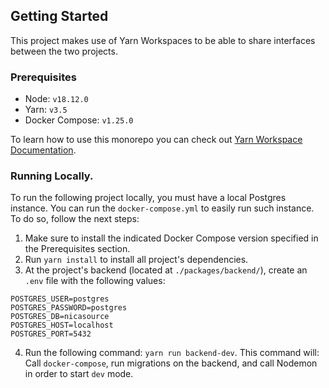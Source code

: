 ## Getting Started

This project makes use of Yarn Workspaces to be able to share interfaces between the two projects.

### Prerequisites

- Node: `v18.12.0`
- Yarn: `v3.5`
- Docker Compose: `v1.25.0`

To learn how to use this monorepo you can check out [Yarn Workspace Documentation](https://yarnpkg.com/features/workspaces/#gatsby-focus-wrapper).

### Running Locally.

To run the following project locally, you must have a local Postgres instance. You can run the `docker-compose.yml` to easily run such instance. To do so, follow the next steps:

1. Make sure to install the indicated Docker Compose version specified in the Prerequisites section.
2. Run `yarn install` to install all project's dependencies.
3. At the project's backend (located at `./packages/backend/`), create an `.env` file with the following values:
```dotenv
POSTGRES_USER=postgres
POSTGRES_PASSWORD=postgres
POSTGRES_DB=nicasource
POSTGRES_HOST=localhost
POSTGRES_PORT=5432
```
4. Run the following command: `yarn run backend-dev`. This command will: Call `docker-compose`, run migrations on the backend, and call Nodemon in order to start `dev` mode.
